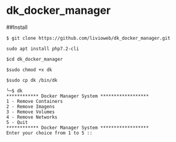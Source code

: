 # dk_docker_manager

##Install

````
$ git clone https://github.com/livioweb/dk_docker_manager.git
````
````
sudo apt install php7.2-cli
````
````
$cd dk_docker_manager
````
````
$sudo chmod +x dk
````
````
$sudo cp dk /bin/dk
````

````
╰─$ dk
************ Docker Manager System ******************
1 - Remove Containers 
2 - Remove Imagens 
3 - Remove Volumes 
4 - Remove Networks 
5 - Quit
************ Docker Manager System ******************
Enter your choice from 1 to 5 ::
````
